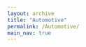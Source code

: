 ```yaml
---
layout: archive
title: "Automotive"
permalink: /Automotive/
main_nav: true
---
```

<!-- main_nav: 윗쪽 메뉴바에 표시할 것인지 아닌지? true or false -->


